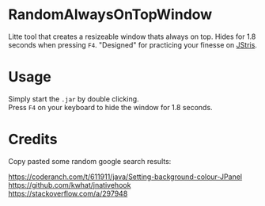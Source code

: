 # RandomAlwaysOnTopWindow
Litte tool that creates a resizeable window thats always on top. Hides for 1.8 seconds when pressing `F4`. "Designed" for practicing your finesse on [JStris](https://jstris.jezevec10.com/).

# Usage
Simply start the `.jar` by double clicking.  
Press `F4` on your keyboard to hide the window for 1.8 seconds.

# Credits
Copy pasted some random google search results:  

https://coderanch.com/t/611911/java/Setting-background-colour-JPanel  
https://github.com/kwhat/jnativehook  
https://stackoverflow.com/a/297948  